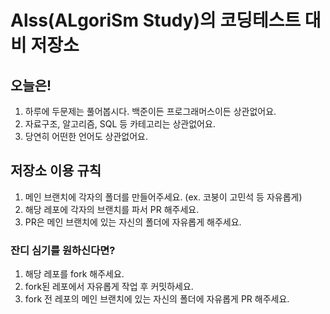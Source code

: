 # Alss(ALgoriSm Study)의 코딩테스트 대비 저장소


## 오늘은!
1. 하루에 두문제는 풀어봅시다. 백준이든 프로그래머스이든 상관없어요.
2. 자료구조, 알고리즘, SQL 등 카테고리는 상관없어요.
3. 당연히 어떤한 언어도 상관없어요.
   
## 저장소 이용 규칙
1. 메인 브랜치에 각자의 폴더를 만들어주세요. (ex. 코붕이 고민석 등 자유롭게)
2. 해당 레포에 각자의 브랜치를 파서 PR 해주세요.
3. PR은 메인 브랜치에 있는 자신의 폴더에 자유롭게 해주세요.

### 잔디 심기를 원하신다면?
1. 해당 레포를 fork 해주세요.
2. fork된 레포에서 자유롭게 작업 후 커밋하세요.
3. fork 전 레포의 메인 브랜치에 있는 자신의 폴더에 자유롭게 PR 해주세요.


